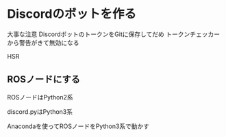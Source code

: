 # Discordのボットを作る

大事な注意
DiscordボットのトークンをGitに保存してだめ
トークンチェッカーから警告がきて無効になる

HSR

## ROSノードにする
ROSノードはPython2系

discord.pyはPython3系

Anacondaを使ってROSノードをPython3系で動かす


